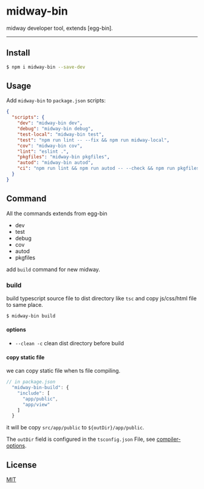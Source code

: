 # midway-bin

midway developer tool, extends [egg-bin].

---

## Install

```bash
$ npm i midway-bin --save-dev
```

## Usage

Add `midway-bin` to `package.json` scripts:

```json
{
  "scripts": {
    "dev": "midway-bin dev",
    "debug": "midway-bin debug",
    "test-local": "midway-bin test",
    "test": "npm run lint -- --fix && npm run midway-local",
    "cov": "midway-bin cov",
    "lint": "eslint .",
    "pkgfiles": "midway-bin pkgfiles",
    "autod": "midway-bin autod",
    "ci": "npm run lint && npm run autod -- --check && npm run pkgfiles -- --check && npm run cov"
  }
}
```

## Command

All the commands extends from egg-bin

- dev
- test
- debug
- cov
- autod
- pkgfiles
 
add `build` command for new midway.

### build

build typescript source file to dist directory like `tsc`  and copy js/css/html file to same place.

```bash
$ midway-bin build
```

#### options

- `--clean -c` clean dist directory before build

#### copy static file

we can copy static file when ts file compiling.

```js
// in package.json
  "midway-bin-build": {
    "include": [
      "app/public",
      "app/view"
    ]
  }
```

it will be copy `src/app/public` to `${outDir}/app/public`.

The `outDir` field is configured in the `tsconfig.json` File, see [compiler-options](https://www.typescriptlang.org/docs/handbook/compiler-options.html).

## License

[MIT](LICENSE)
